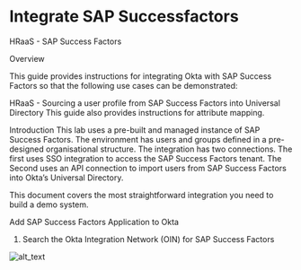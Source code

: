 # Integrate SAP Successfactors

HRaaS - SAP Success Factors

Overview

This guide provides instructions for integrating Okta with SAP Success Factors so that the following use cases can be demonstrated:

HRaaS - Sourcing a user profile from SAP Success Factors into Universal Directory
This guide also provides instructions for attribute mapping.

Introduction
This lab uses a pre-built and managed instance of SAP Success Factors. The environment has users and groups defined in a pre-designed organisational structure. The integration has two connections. The first uses SSO integration to access the SAP Success Factors tenant. The Second uses an API connection to import users from SAP Success Factors into Okta’s Universal Directory.

This document covers the most straightforward integration you need to build a demo system.

Add SAP Success Factors Application to Okta

1. Search the Okta Integration Network (OIN) for SAP Success Factors
   
![alt_text](https://raw.githubusercontent.com/MarcoBlaesing/LabGuide/main/images/010/image00.png "image_tooltip")
